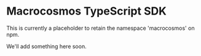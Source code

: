 # Macrocosmos TypeScript SDK

This is currently a placeholder to retain the namespace 'macrocosmos' on npm.

We'll add something here soon.